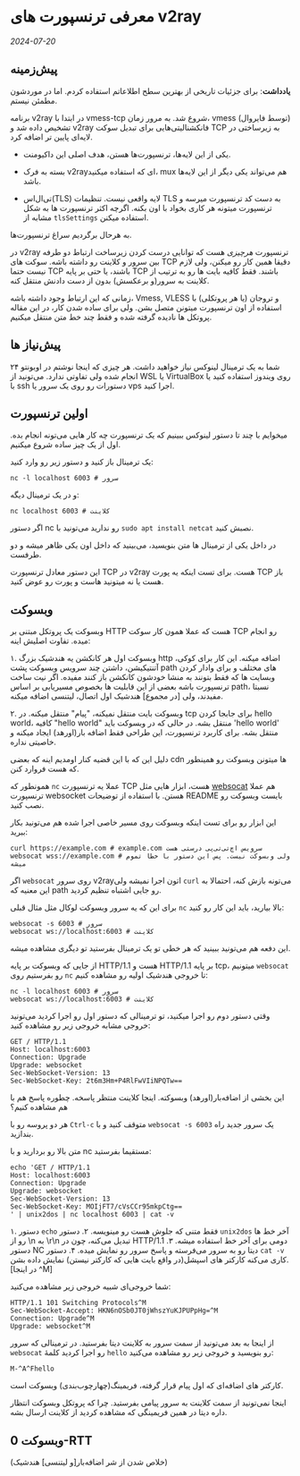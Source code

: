 # معرفی ترنسپورت های v2ray

*2024-07-20*
## پیش‌زمینه
**یادداشت**: برای جزئیات تاریخی از بهترین سطح اطلاعاتم استفاده کردم. اما در موردشون مطمئن نیستم.

برنامه v2ray در ابتدا با vmess-tcp شروع شد. به مرور زمان، vmess (توسط فایروال) تشخیص داده شد و v2ray فانکشنالیتی‌هایی برای تبدیل سوکت TCP به زیرساختی در لایه‌ای پایین تر اضافه کرد.

* یکی از این لایه‌ها، ترنسپورت‌ها هستن، هدف اصلی این داکیومنت.

* بسته به فرک v2rayای که استفاده میکنید، mux هم می‌تواند یکی دیگر از این لایه‌ها باشد.

* تی‌ال‌اس(TLS) لایه واقعی نیست. تنظیمات TLS به دست کد ترنسپورت میرسه و ترنسپورت میتونه هر کاری بخواد با اون بکنه. اگرچه اکثر ترنسپورت ها به شکل مشابه از `tlsSettings` استفاده میکنن.

به هرحال برگردیم سراغ ترنسپورت‌ها.

در v2ray ترنسپورت *هرچیزی* هست که توانایی درست کردن زیرساخت ارتباط دو طرفه بین سرور و کلاینت رو داشته باشه. سوکت های TCP دقیقا همین کار رو میکنن، ولی لازم نیست حتما TCP باشند، یا حتی بر پایه TCP باشند. فقط کافیه بایت ها رو به ترتیب از کلاینت به سرور(و برعکسش) بدون از دست دادنش منتقل کنه.

زمانی که این ارتباط وجود داشته باشه، Vmess, VLESS و تروجان (یا هر پروتکلی) با استفاده از اون ترنسپورت میتونن متصل بشن. ولی برای ساده شدن کار، در این مقاله پروتکل ها نادیده گرفته شده و فقط چند خط متن منتقل میکنیم.


## پیش‌نیاز ها
شما به یک ترمینال لینوکس نیاز خواهید داشت. هر چیزی که اینجا نوشتم در اوبونتو ۲۴ انجام شده ولی تفاوتی ندارد. می‌تونید از WSL یا VirtualBox روی ویندوز استفاده کنید یا با ssh دستورات رو روی یک سرور یا vps اجرا کنید.

## اولین ترنسپورت
میخوایم با چند تا دستور لینوکس ببینیم که یک ترنسپورت چه کار هایی می‌تونه انجام بده. اول از یک چیز ساده شروع میکنیم.

یک ترمینال باز کنید و دستور زیر رو وارد کنید:
```
nc -l localhost 6003 # سرور
```
و در یک ترمینال دیگه:
```
nc localhost 6003 # کلاینت
```

اگر دستور nc رو ندارید می‌تونید با `sudo apt install netcat` نصبش کنید.

در داخل یکی از ترمینال ها متن بنویسید، می‌بینید که داخل اون یکی ظاهر میشه و دو طرفست.

این دستور معادل ترنسپورت TCP در v2ray هست. برای تست اینکه یه پورت TCP باز هست یا نه میتونید هاست و پورت رو عوض کنید.

## وبسوکت

وبسوکت یک پروتکل مبتنی بر HTTP هست که عملا همون کار سوکت TCP رو انجام میده. تفاوت اصلیش اینه:

۱. وبسوکت اول هر کانکشن یه هندشیک بزرگ http اضافه میکنه. این کار برای کوکی، آتنتیکیشن، داشتن چند سرویس وبسوکت پشت path های مختلف و برای وادار کردن وبسایت ها که فقط بتونند به منشا خودشون کانکشن باز کنند مفیده.
   اگر نیت ساخت ترنسپورت باشه بعضی از این قابلیت ها بخصوص مسیریابی بر اساس path، نسبتا مفیدند، ولی [در مجموع] هندشیک اول اتصال، لیتنسی اضافه میکنه.

۲. وبسوکت بایت منتقل نمیکنه، "پیام" منتقل میکنه. در tcp برای جابجا کردن hello world، کافیه "hello world" منتقل بشه. در حالی که در وبسوکت باید '<frameheader>hello world' منتقل بشه. برای کاربرد ترنسپورت، این طراحی فقط اضافه بار(اورهد) ایجاد میکنه و خاصیتی نداره.

دلیل این که با این قضیه کنار اومدیم اینه که بعضی cdn ها میتونن وبسوکت رو همینطور که هست فروارد کنن.

همونطور که `nc` عملا یه ترنسپورت TCP هست، ابزار هایی مثل [websocat](https://github.com/vi/websocat/) هم عملا ترنسپورت websocket هستن. با استفاده از توضیحات README بایست وبسوکت رو نصب کنید.

این ابزار رو برای تست اینکه وبسوکت روی مسیر خاصی اجرا شده هم می‌تونید بکار ببرید:

```
curl https://example.com # example.com سرویس اچ‌تی‌تی‌پی درستی هست
websocat wss://example.com # ولی وبسوکت نیست. پس این دستور با خطا تموم میشه
```

اگر `websocat` روی سرور v2rayاتون اجرا نمیشه ولی `curl` می‌تونه بازش کنه، احتمالا به این معنیه که path رو جایی اشتباه تنظیم کردید.

برای این که یه سرور وبسوکت لوکال مثل مثال قبلی `nc` بالا بیارید، باید این کار رو کنید:

```
websocat -s 6003 # سرور
websocat ws://localhost:6003 # کلاینت
```

این دفعه هم می‌تونید ببینید که هر خطی تو یک ترمینال بفرستید تو دیگری مشاهده میشه.

از جایی که وبسوکت بر پایه HTTP/1.1 هست و HTTP/1.1 بر پایه tcp، میتونیم `websocat` رو بفرستیم روی `nc` تا خروجی هندشیک اولیه رو مشاهده کنیم:

```
nc -l localhost 6003 # سرور
websocat ws://localhost:6003 # کلاینت
```

وقتی دستور دوم رو اجرا میکنید، تو ترمینالی که دستور اول رو اجرا کردید می‌تونید خروجی مشابه خروجی زیر رو مشاهده کنید:
```
GET / HTTP/1.1
Host: localhost:6003
Connection: Upgrade
Upgrade: websocket
Sec-WebSocket-Version: 13
Sec-WebSocket-Key: 2t6m3Hm+P4RlFwVIiNPQTw==

```

این بخشی از اضافه‌بار(اورهد) وبسوکته. اینجا کلاینت منتظر پاسخه. چطوره پاسخ هم با هم مشاهده کنیم؟

هر دو پروسه رو با `Ctrl-c` متوقف کنید و با `websocat -s 6003` یک سرور جدید راه بندازید.

متن بالا رو بردارید و با nc مستقیما بفرستید:

```
echo 'GET / HTTP/1.1
Host: localhost:6003
Connection: Upgrade
Upgrade: websocket
Sec-WebSocket-Version: 13
Sec-WebSocket-Key: MOIjFT7/cVsCCr95mkpCtg==
' | unix2dos | nc localhost 6003 | cat -v
```

۱. دستور `echo` فقط متنی که جلوش هست رو مینویسه.
۲. دستور `unix2dos` آخر خط ها رو از \n به \r\n تبدیل می‌کنه، چون در HTTP/1.1 دومی برای آخر خط استفاده میشه.
۳. دستور NC دیتا رو به سرور می‌فرسته و پاسخ سرور رو نمایش میده.
۴. دستور `cat -v` کاری می‌کنه کارکتر های اسپشل(در واقع بایت هایی که کارکتر نیستن) نمایش داده بشن. [در اینجا ^M]

شما خروجی‌ای شبیه خروجی زیر مشاهده می‌کنید:

```
HTTP/1.1 101 Switching Protocols^M
Sec-WebSocket-Accept: HKN6nOSb0JT0jWhszYuKJPUPpHg=^M
Connection: Upgrade^M
Upgrade: websocket^M
```

از اینجا به بعد می‌تونید از سمت سرور به کلاینت دیتا بفرستید. در ترمینالی که سرور `websocat` رو اجرا کردید کلمهٔ `hello` رو بنویسید و خروجی زیر رو مشاهده می‌کنید:

```
M-^A^Fhello
```

کارکتر های اضافه‌ای که اول پیام قرار گرفته، فریمینگ(چهارچوب‌بندی) وبسوکت است.

اینجا نمی‌تونید از سمت کلاینت به سرور پیامی بفرستید. چرا که پروتکل وبسوکت انتظار داره دیتا در همین فریمینگی که مشاهده کردید از کلاینت ارسال بشه.

## وبسوکت 0-RTT
(خلاص شدن از شر اضافه‌بار[و لیتنسی] هندشیک)
